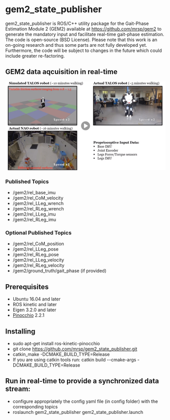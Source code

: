 # gem2_state_publisher
gem2_state_publisher is ROS/C++ utility package for the Gait-Phase Estimation Module 2 (GEM2) available at  https://github.com/mrsp/gem2 to generate the mandatory input and facilitate real-time gait-phase estimation. The code is open-source (BSD License). Please note that this work is an on-going research and thus some parts are not fully developed yet. Furthermore, the code will be subject to changes in the future which could include greater re-factoring.

## GEM2 data aqcuisition in real-time
[![YouTube Link](img/training.png)  ](https://youtu.be/RjmGkNqykZY)

### Published Topics
* /gem2/rel_base_imu
* /gem2/rel_CoM_velocity
* /gem2/rel_LLeg_wrench
* /gem2/rel_RLeg_wrench
* /gem2/rel_LLeg_imu
* /gem2/rel_RLeg_imu
### Optional Published Topics
* /gem2/rel_CoM_position
* /gem2/rel_LLeg_pose
* /gem2/rel_RLeg_pose
* /gem2/rel_LLeg_velocity
* /gem2/rel_RLeg_velocity
* /gem2/ground_truth/gait_phase (if provided)

## Prerequisites
* Ubuntu 16.04 and later
* ROS kinetic and later
* Eigen 3.2.0 and later
* [Pinocchio](https://github.com/stack-of-tasks/pinocchio) 2.2.1

## Installing
* sudo apt-get install ros-kinetic-pinocchio
* git clone https://github.com/mrsp/gem2_state_publisher.git
* catkin_make -DCMAKE_BUILD_TYPE=Release 
* If you are using catkin tools run: catkin build  --cmake-args -DCMAKE_BUILD_TYPE=Release 

## Run in real-time to provide a synchronized data stream:
* configure appropriately the config yaml file (in config folder) with the corresponding topics 
* roslaunch gem2_state_publisher gem2_state_publisher.launch
